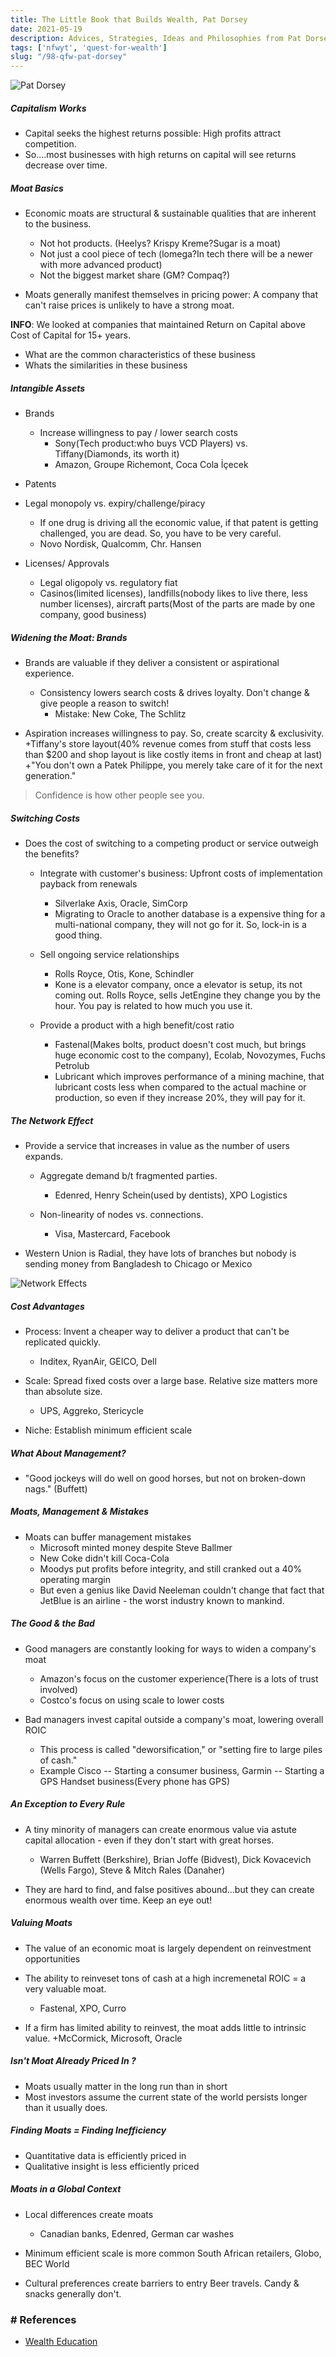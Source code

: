 ```yaml
---
title: The Little Book that Builds Wealth, Pat Dorsey
date: 2021-05-19
description: Advices, Strategies, Ideas and Philosophies from Pat Dorsey
tags: ['nfwyt', 'quest-for-wealth']
slug: "/98-qfw-pat-dorsey"
---
```


![Pat Dorsey](assets/98-pat-dorsey.png)

##### Capitalism Works

* Capital seeks the highest returns possible: High profits attract competition.
* So....most businesses with high returns on capital will see returns decrease over time.

##### Moat Basics

* Economic moats are structural & sustainable qualities that are inherent to the business.
  - Not hot products. (Heelys? Krispy Kreme?Sugar is a moat)
  - Not just a cool piece of tech (lomega?In tech there will be a newer with more advanced product)
  - Not the biggest market share (GM? Compaq?)

* Moats generally manifest themselves in pricing power: A company that can't raise prices is unlikely to have a strong moat.

**INFO**: We looked at companies that maintained Return on Capital above Cost of Capital for 15+ years.    
* What are the common characteristics of these business
* Whats the similarities in these business

##### Intangible Assets

* Brands
  + Increase willingness to pay / lower search costs
    - Sony(Tech product:who buys VCD Players) vs. Tiffany(Diamonds, its worth it)
    - Amazon, Groupe Richemont, Coca Cola İçecek

* Patents

* Legal monopoly vs. expiry/challenge/piracy 
  + If one drug is driving all the economic value, if that patent is getting challenged, you are dead. So, you have to be very careful. 
  + Novo Nordisk, Qualcomm, Chr. Hansen

* Licenses/ Approvals
  + Legal oligopoly vs. regulatory fiat 
  + Casinos(limited licenses), landfills(nobody likes to live there, less number licenses), aircraft parts(Most of the parts are made by one company, good business)

##### Widening the Moat: Brands

* Brands are valuable if they deliver a consistent or aspirational experience. 
  + Consistency lowers search costs & drives loyalty. Don't change & give people a reason to switch!
    - Mistake: New Coke, The Schlitz  

* Aspiration increases willingness to pay. So, create scarcity & exclusivity.
  +Tiffany's store layout(40% revenue comes from stuff that costs less than $200 and shop layout is like costly items in front and cheap at last)
  +"You don't own a Patek Philippe, you merely take care of it for the next generation."

>Confidence is how other people see you.

##### Switching Costs
* Does the cost of switching to a competing product or service outweigh the benefits?
  + Integrate with customer's business: Upfront costs of implementation payback from renewals
    - Silverlake Axis, Oracle, SimCorp 
    - Migrating to Oracle to another database is a expensive thing for a multi-national company, they will not go for it. So, lock-in is a good thing.
 
  + Sell ongoing service relationships
    - Rolls Royce, Otis, Kone, Schindler
    - Kone is a elevator company, once a elevator is setup, its not coming out. Rolls Royce, sells JetEngine they change you by the hour. You pay is related to how much you use it. 

  + Provide a product with a high benefit/cost ratio 
    - Fastenal(Makes bolts, product doesn't cost much, but brings huge economic cost to the company), Ecolab, Novozymes, Fuchs Petrolub
    - Lubricant which improves performance of a mining machine, that lubricant costs less when compared to the actual machine or production, so even if they increase 20%, they will pay for it.

##### The Network Effect

* Provide a service that increases in value as the number of users expands.
  + Aggregate demand b/t fragmented parties.
    - Edenred, Henry Schein(used by dentists), XPO Logistics

  + Non-linearity of nodes vs. connections. 
    - Visa, Mastercard, Facebook

* Western Union is Radial, they have lots of branches but nobody is sending money from Bangladesh to Chicago or Mexico

![Network Effects](assets/98-network-effects.png)

##### Cost Advantages

* Process: Invent a cheaper way to deliver a product that can't be replicated quickly.
  + Inditex, RyanAir, GEICO, Dell

* Scale: Spread fixed costs over a large base. Relative size matters more than absolute size. 
  + UPS, Aggreko, Stericycle

* Niche: Establish minimum efficient scale

##### What About Management?
* "Good jockeys will do well on good horses, but not on broken-down nags." (Buffett)

##### Moats, Management & Mistakes

* Moats can buffer management mistakes 
  + Microsoft minted money despite Steve Ballmer
  + New Coke didn't kill Coca-Cola
  + Moodys put profits before integrity, and still cranked out a 40% operating margin
  + But even a genius like David Neeleman couldn't change that fact that JetBlue is an airline - the worst industry known to mankind.

##### The Good & the Bad
* Good managers are constantly looking for ways to widen a company's moat
  + Amazon's focus on the customer experience(There is a lots of trust involved)
  + Costco's focus on using scale to lower costs

* Bad managers invest capital outside a company's moat, lowering overall ROIC
  + This process is called "deworsification," or "setting fire to large piles of cash."
  + Example Cisco -- Starting a consumer business, Garmin -- Starting a GPS Handset business(Every phone has GPS)

##### An Exception to Every Rule

* A tiny minority of managers can create enormous value via astute capital allocation - even if they don't start with great horses.
  + Warren Buffett (Berkshire), Brian Joffe (Bidvest), Dick Kovacevich (Wells Fargo), Steve & Mitch Rales (Danaher)

* They are hard to find, and false positives abound...but they can create enormous wealth over time. Keep an eye out!

##### Valuing Moats
* The value of an economic moat is largely dependent on reinvestment opportunities

* The ability to reinveset tons of cash at a high incremenetal ROIC = a very valuable moat.
  + Fastenal, XPO, Curro

* If a firm has limited ability to reinvest, the moat adds little to intrinsic value.
  +McCormick, Microsoft, Oracle

##### Isn't Moat Already Priced In ?
* Moats usually matter in the long run than in short
* Most investors assume the current state of the world persists longer than it usually does.

##### Finding Moats = Finding Inefficiency
* Quantitative data is efficiently priced in
* Qualitative insight is less efficiently priced

##### Moats in a Global Context
* Local differences create moats 
  + Canadian banks, Edenred, German car washes

* Minimum efficient scale is more common South African retailers, Globo, BEC World

* Cultural preferences create barriers to entry Beer travels. Candy & snacks generally don't.

### # References
* [Wealth Education](40-wealth-education)
